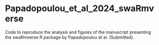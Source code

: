 # Papadopoulou_et_al_2024_swaRmverse
Code to reproduce the analysis and figures of the manuscript presenting the swaRmverse R package by Papadopoulou et al. (Submitted).
